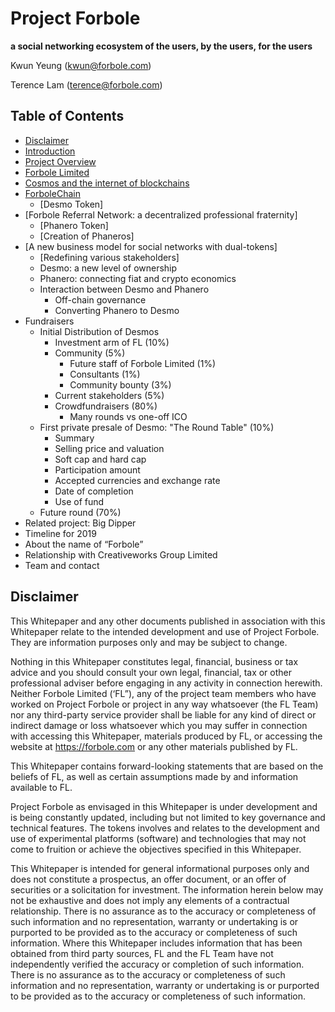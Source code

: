 # Project Forbole
**a social networking ecosystem of the users, by the users, for the users**

Kwun Yeung (kwun@forbole.com)

Terence Lam (terence@forbole.com)

## Table of Contents

- [Disclaimer](#disclaimer)
- [Introduction](#introduction)
- [Project Overview](#project-overview)
- [Forbole Limited](#forbole-limited)
- [Cosmos and the internet of blockchains](#cosmos-and-the-internet-of-blockchains)
- [ForboleChain](#forblechain)
  - [Desmo Token]
- [Forbole Referral Network: a decentralized professional fraternity]
  - [Phanero Token]
  - [Creation of Phaneros]
- [A new business model for social networks with dual-tokens]
  - [Redefining various stakeholders]
  - Desmo: a new level of ownership  
  - Phanero: connecting fiat and crypto economics
  - Interaction between Desmo and Phanero
     - Off-chain governance
     - Converting Phanero to Desmo
- Fundraisers 
  - Initial Distribution of Desmos
     - Investment arm of FL (10%)
     - Community (5%)
        - Future staff of Forbole Limited (1%)
        - Consultants (1%)
        - Community bounty (3%)
     - Current stakeholders (5%)
     - Crowdfundraisers (80%)
        - Many rounds vs one-off ICO
  - First private presale of Desmo: "The Round Table" (10%)
     - Summary 
     - Selling price and valuation
     - Soft cap and hard cap
     - Participation amount
     - Accepted currencies and exchange rate
     - Date of completion
     - Use of fund
  - Future round (70%)
- Related project: Big Dipper
- Timeline for 2019
- About the name of “Forbole”
- Relationship with Creativeworks Group Limited
- Team and contact

## Disclaimer

This Whitepaper and any other documents published in association with this Whitepaper relate to the intended development and use of Project Forbole. They are information purposes only and may be subject to change.

Nothing in this Whitepaper constitutes legal, financial, business or tax advice and you should consult your own legal, financial, tax or other professional adviser before engaging in any activity in connection herewith. Neither Forbole Limited (‘FL”), any of the project team members who have worked on Project Forbole or project in any way whatsoever (the FL Team) nor any third-party service provider shall be liable for any kind of direct or indirect damage or loss whatsoever which you may suffer in connection with accessing this Whitepaper, materials produced by FL, or accessing the website at https://forbole.com or any other materials published by FL.

This Whitepaper contains forward-looking statements that are based on the beliefs of FL, as well as certain assumptions made by and information available to FL.

Project Forbole as envisaged in this Whitepaper is under development and is being constantly updated, including but not limited to key governance and technical features. The tokens involves and relates to the development and use of experimental platforms (software) and technologies that may not come to fruition or achieve the objectives specified in this Whitepaper.

This Whitepaper is intended for general informational purposes only and does not constitute a prospectus, an offer document, or an offer of securities or a solicitation for investment. The information herein below may not be exhaustive and does not imply any elements of a contractual relationship. There is no assurance as to the accuracy or completeness of such information and no representation, warranty or undertaking is or purported to be provided as to the accuracy or completeness of such information. Where this Whitepaper includes information that has been obtained from third party sources, FL and the FL Team have not independently verified the accuracy or completion of such information. There is no assurance as to the accuracy or completeness of such information and no representation, warranty or undertaking is or purported to be provided as to the accuracy or completeness of such information.

